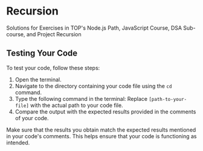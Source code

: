 # Recursion

Solutions for Exercises in TOP's Node.js Path, JavaScript Course, DSA Sub-course, and Project Recursion

## Testing Your Code

To test your code, follow these steps:

1. Open the terminal.
2. Navigate to the directory containing your code file using the `cd` command.
3. Type the following command in the terminal:
   Replace `[path-to-your-file]` with the actual path to your code file.
4. Compare the output with the expected results provided in the comments of your code.

Make sure that the results you obtain match the expected results mentioned in your code's comments. This helps ensure that your code is functioning as intended.
